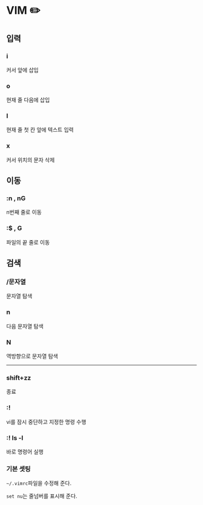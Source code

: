 # VIM :pencil2:

## 입력

### i

커서 앞에 삽입

### o

현재 줄 다음에 삽입

### I

현재 줄 첫 칸 앞에 텍스트 입력

### x

커서 위치의 문자 삭제



## 이동

### :n , nG

n번째 줄로 이동

### :$ , G

파일의 끝 줄로 이동



## 검색

### /문자열

문자열 탐색

### n

다음 문자열 탐색

### N

역방향으로 문자열 탐색



---

### shift+zz

종료

### :!

vi를 잠시 중단하고 지정한 명령 수행 

### :! ls -l

바로 명령어 실행



### 기본 셋팅

`~/.vimrc`파일을 수정해 준다.

`set nu`는 줄넘버를 표시해 준다.